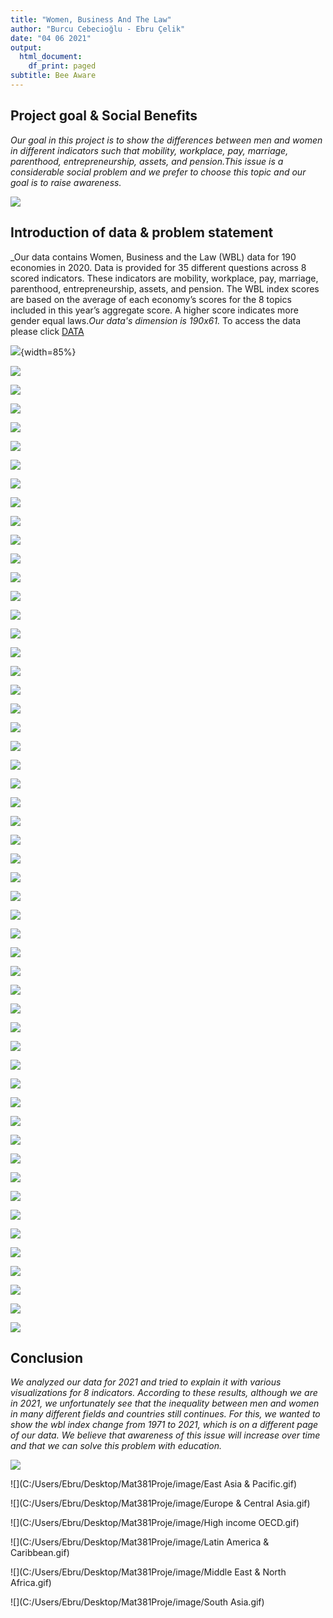 ```yaml
---
title: "Women, Business And The Law"
author: "Burcu Cebecioğlu - Ebru Çelik"
date: "04 06 2021"
output:
  html_document:
    df_print: paged
subtitle: Bee Aware
---
```




## Project goal & Social Benefits

_Our goal in this project is to show the differences between men and women in different indicators such that mobility, workplace, pay, marriage, parenthood, entrepreneurship, assets, and pension.This issue is a considerable social problem and we prefer to choose this topic and our goal is to raise awareness._

![](https://openknowledge.worldbank.org/bitstream/handle/10986/35094/9781464816529.pdf.jpg?sequence=3&isAllowed=y)


## Introduction of data & problem statement
_Our data contains Women, Business and the Law (WBL) data for 190 economies in 2020. Data is provided for 35 different questions across 8 scored indicators. These indicators are mobility, workplace, pay, marriage, parenthood, entrepreneurship, assets, and pension. The WBL index scores are based on the average of each economy’s scores for the 8 topics included in this year’s aggregate score. A higher score indicates more gender equal laws._Our data's dimension is 190x61._
To access the data please click
[DATA](https://datacatalog.worldbank.org/dataset/women-business-and-law)

![](http://blogs.worldbank.org/sites/default/files/blogs-images/2020-01/indicators_graphic.png){width=85%}

![](C:/Users/Ebru/Desktop/Mat381Proje/image/nocpr.jpg)

![](C:/Users/Ebru/Desktop/Mat381Proje/image/noil.jpg)

![](C:/Users/Ebru/Desktop/Mat381Proje/image/m.jpg)

![](C:/Users/Ebru/Desktop/Mat381Proje/image/m1.jpg)

![](C:/Users/Ebru/Desktop/Mat381Proje/image/m2.jpg)

![](C:/Users/Ebru/Desktop/Mat381Proje/image/m3.jpg)

![](C:/Users/Ebru/Desktop/Mat381Proje/image/m4.jpg)

![](C:/Users/Ebru/Desktop/Mat381Proje/image/w.jpg)

![](C:/Users/Ebru/Desktop/Mat381Proje/image/w1.jpg)

![](C:/Users/Ebru/Desktop/Mat381Proje/image/w2.jpg)

![](C:/Users/Ebru/Desktop/Mat381Proje/image/w3.jpg)

![](C:/Users/Ebru/Desktop/Mat381Proje/image/w4.jpg)

![](C:/Users/Ebru/Desktop/Mat381Proje/image/p.jpg)

![](C:/Users/Ebru/Desktop/Mat381Proje/image/p1.jpg)

![](C:/Users/Ebru/Desktop/Mat381Proje/image/p2.jpg)

![](C:/Users/Ebru/Desktop/Mat381Proje/image/p3.jpg)

![](C:/Users/Ebru/Desktop/Mat381Proje/image/p4.jpg)

![](C:/Users/Ebru/Desktop/Mat381Proje/image/mr.jpg)

![](C:/Users/Ebru/Desktop/Mat381Proje/image/mr1.jpg)

![](C:/Users/Ebru/Desktop/Mat381Proje/image/mr2.jpg)

![](C:/Users/Ebru/Desktop/Mat381Proje/image/mr3.jpg)

![](C:/Users/Ebru/Desktop/Mat381Proje/image/mr4.jpg)

![](C:/Users/Ebru/Desktop/Mat381Proje/image/mr5.jpg)

![](C:/Users/Ebru/Desktop/Mat381Proje/image/pr.jpg)

![](C:/Users/Ebru/Desktop/Mat381Proje/image/pr1.jpg)

![](C:/Users/Ebru/Desktop/Mat381Proje/image/pr2.jpg)

![](C:/Users/Ebru/Desktop/Mat381Proje/image/pr3.jpg)

![](C:/Users/Ebru/Desktop/Mat381Proje/image/pr4.jpg)

![](C:/Users/Ebru/Desktop/Mat381Proje/image/pr5.jpg)

![](C:/Users/Ebru/Desktop/Mat381Proje/image/e.jpg)

![](C:/Users/Ebru/Desktop/Mat381Proje/image/e1.jpg)

![](C:/Users/Ebru/Desktop/Mat381Proje/image/e2.jpg)

![](C:/Users/Ebru/Desktop/Mat381Proje/image/e3.jpg)

![](C:/Users/Ebru/Desktop/Mat381Proje/image/e4.jpg)

![](C:/Users/Ebru/Desktop/Mat381Proje/image/a.jpg)

![](C:/Users/Ebru/Desktop/Mat381Proje/image/a1.jpg)

![](C:/Users/Ebru/Desktop/Mat381Proje/image/a2.jpg)

![](C:/Users/Ebru/Desktop/Mat381Proje/image/a3.jpg)

![](C:/Users/Ebru/Desktop/Mat381Proje/image/a4.jpg)

![](C:/Users/Ebru/Desktop/Mat381Proje/image/a5.jpg)

![](C:/Users/Ebru/Desktop/Mat381Proje/image/ps.jpg)

![](C:/Users/Ebru/Desktop/Mat381Proje/image/ps1.jpg)

![](C:/Users/Ebru/Desktop/Mat381Proje/image/ps2.jpg)

![](C:/Users/Ebru/Desktop/Mat381Proje/image/ps3.jpg)

![](C:/Users/Ebru/Desktop/Mat381Proje/image/ps4.jpg)

![](C:/Users/Ebru/Desktop/Mat381Proje/image/east_asia.jpg)

![](C:/Users/Ebru/Desktop/Mat381Proje/image/europe.jpg)

![](C:/Users/Ebru/Desktop/Mat381Proje/image/high_income.jpg)

![](C:/Users/Ebru/Desktop/Mat381Proje/image/latin_america.jpg)

![](C:/Users/Ebru/Desktop/Mat381Proje/image/middle_east.jpg)

![](C:/Users/Ebru/Desktop/Mat381Proje/image/south_asia.jpg)

![](C:/Users/Ebru/Desktop/Mat381Proje/image/subsaharan.jpg)

## Conclusion
_We analyzed our data for 2021 and tried to explain it with various visualizations for 8 indicators. According to these results, although we are in 2021, we unfortunately see that the inequality between men and women in many different fields and countries still continues.
For this, we wanted to show the wbl index change from 1971 to 2021, which is on a different page of our data. We believe that awareness of this issue will increase over time and that we can solve this problem with education._

![](https://wbl.worldbank.org/content/dam/photos/780x439/2020/mar/WBL_Banner_022820_OP1.jpg)

![](C:/Users/Ebru/Desktop/Mat381Proje/image/East Asia & Pacific.gif)

![](C:/Users/Ebru/Desktop/Mat381Proje/image/Europe & Central Asia.gif)

![](C:/Users/Ebru/Desktop/Mat381Proje/image/High income OECD.gif)

![](C:/Users/Ebru/Desktop/Mat381Proje/image/Latin America & Caribbean.gif)

![](C:/Users/Ebru/Desktop/Mat381Proje/image/Middle East & North Africa.gif)

![](C:/Users/Ebru/Desktop/Mat381Proje/image/South Asia.gif)




